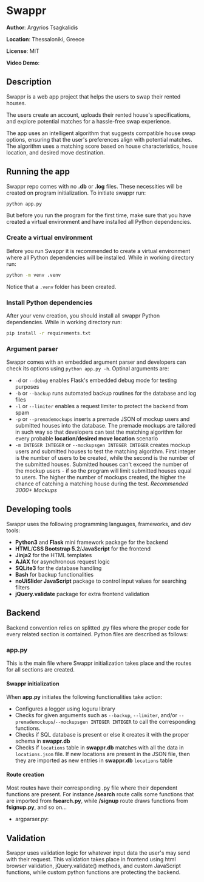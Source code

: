 # Swappr
**Author**: Argyrios Tsagkalidis

**Location**: Thessaloniki, Greece

**License**: MIT

**Video Demo**:  <URL HERE>

## Description
Swappr is a web app project that helps the users to swap their rented houses.

The users create an account, uploads their rented house's specifications, and explore potential matches for a hassle-free swap experience.

The app uses an intelligent algorithm that suggests compatible house swap options, ensuring that the user's preferences align with potential matches. The algorithm uses a matching score based on house characteristics, house location, and desired move destination.

## Running the app
Swappr repo comes with no **.db** or **.log** files. These necessities will be created on program initialization. To initiate swappr run:
```sh
python app.py
```
But before you run the program for the first time, make sure that you have created a virtual environment and have installed all Python dependencies.

### Create a virtual environment
Before you run Swappr it is recommended to create a virtual environment where all Python dependencies will be installed.
While in working directory run:
```sh
python -m venv .venv
```
Notice that a `.venv` folder has been created.

### Install Python dependencies
After your venv creation, you should install all swappr Python dependencies. While in working directory run:
```sh
pip install -r requirements.txt
``` 

### Argument parser
Swappr comes with an embedded argument parser and developers can check its options using `python app.py -h`. Optinal arguments are:

- `-d` or `--debug` enables Flask's embedded debug mode for testing purposes
- `-b` or `--backup` runs automated backup routines for the database and log files
- `-l` or `--limiter` enables a request limiter to protect the backend from spam
- `-p` or `--premademockups` inserts a premade JSON of mockup users and submitted houses into the database. The premade mockups are tailored in such way so that developers can test the matching algorithm for every probable **location/desired move location** scenario
- `-m INTEGER INTEGER` or `--mockupsgen INTEGER INTEGER` creates mockup users and submitted houses to test the matching algorithm. First integer is the number of users to be created, while the second is the number of the submitted houses. Submitted houses can't exceed the number of the mockup users - if so the program will limit submitted houses equal to users. The higher the number of mockups created, the higher the chance of catching a matching house during the test. *Recommended 3000+ Mockups*


## Developing tools
Swappr uses the following programming languages, frameworks, and dev tools:

- **Python3** and **Flask** mini framework package for the backend
- **HTML**/**CSS Bootstrap 5.2**/**JavaScript** for the frontend
- **Jinja2** for the HTML templates
- **AJAX** for asynchronous request logic
- **SQLite3** for the database handling
- **Bash** for backup functionalities
- **noUiSlider JavaScript** package to control input values for searching filters
- **jQuery.validate** package for extra frontend validation

## Backend
Backend convention relies on splitted .py files where the proper code for every related section is contained. Python files are described as follows:

### app.py
This is the main file where Swappr initialization takes place and the routes for all sections are created.

#### Swappr initialization
When **app.py** initiates the following functionalities take action:
- Configures a logger using loguru library
- Checks for given arguments such as `--backup`, `--limiter`, and/or `--premademockups`/`--mockupsgen INTEGER INTEGER` to call the corresponding functions.
- Checks if SQL database is present or else it creates it with the proper schema in **swappr.db**
- Checks if `locations` table in **swappr.db** matches with all the data in `locations.json` file. If new locations are present in the JSON file, then they are imported as new entries in **swappr.db** `locations` table

#### Route creation
Most routes have their corresponding .py file where their dependent functions are present. For instance **/search** route calls some functions that are imported from **fsearch.py**, while **/signup** route draws functions from **fsignup.py**, and so on...

    
- argparser.py:

## Validation
Swappr uses validation logic for whatever input data the user's may send with their request. This validation takes place in frontend using html browser validation, jQuery.validate() methods, and custom JavaScript functions, while custom python functions are protecting the backend.